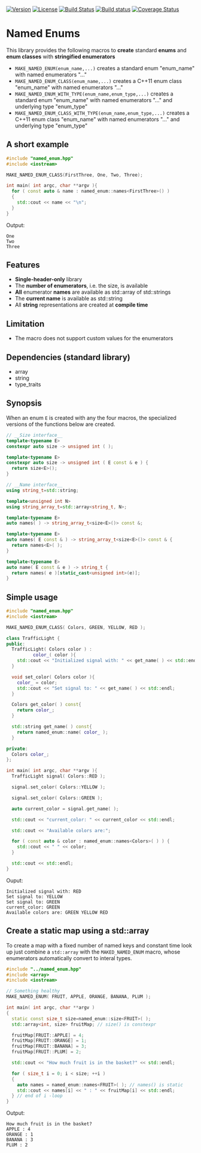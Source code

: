 [![Version](https://img.shields.io/badge/c%2B%2B-14-blue.svg)](http://en.cppreference.com/w/cpp)
[![License](https://img.shields.io/badge/license-MIT-lightgrey.svg)](https://en.wikipedia.org/wiki/MIT_License)
[![Build Status](https://travis-ci.org/ToniBig/NamedScopedEnum.svg?branch=master)](https://travis-ci.org/ToniBig/NamedScopedEnum)
[![Build status](https://ci.appveyor.com/api/projects/status/3ybtwektk15wwpfu?svg=true)](https://ci.appveyor.com/project/ToniBig/namedscopedenum)
[![Coverage Status](https://coveralls.io/repos/github/ToniBig/NamedScopedEnum/badge.svg?branch=master)](https://coveralls.io/github/ToniBig/NamedScopedEnum?branch=master)

# Named Enums
This library provides the following macros to __create__ standard __enums__ and __enum classes__ with __stringified enumerators__

* `MAKE_NAMED_ENUM(enum_name,...)` creates a standard enum "enum_name" with named enumerators "..."
* `MAKE_NAMED_ENUM_CLASS(enum_name,...)` creates a C++11 enum class "enum_name" with named enumerators "..."
* `MAKE_NAMED_ENUM_WITH_TYPE(enum_name,enum_type,...)` creates a standard enum "enum_name" with named enumerators "..." and underlying type "enum_type"
* `MAKE_NAMED_ENUM_CLASS_WITH_TYPE(enum_name,enum_type,...)` creates a C++11 enum class "enum_name" with named enumerators "..." and underlying type "enum_type"

## A short example

```cpp
#include "named_enum.hpp"
#include <iostream>

MAKE_NAMED_ENUM_CLASS(FirstThree, One, Two, Three);

int main( int argc, char **argv ){
  for ( const auto & name : named_enum::names<FirstThree>() )
  {
    std::cout << name << "\n";
  }
}
```
Output:
```
One
Two
Three
```


## Features
* __Single-header-only__ library
* The __number of enumerators__, i.e. the size, is available
* __All__ enumerator __names__ are available as std::array of std::strings
* The __current name__ is available as std::string
* All __string__ representations are created at __compile time__

## Limitation
* The macro does not support custom values for the enumerators

## Dependencies (standard library)
* array
* string
* type_traits

## Synopsis
When an enum `E` is created with any the four macros, the specialized versions of the functions 
below are created.

```cpp
// __Size interface__
template<typename E>
constexpr auto size -> unsigned int ( );

template<typename E>
constexpr auto size -> unsigned int ( E const & e ) {
  return size<E>();
}

// __Name interface__
using string_t=std::string;

template<unsigned int N>
using string_array_t=std::array<string_t, N>;

template<typename E>
auto names( ) -> string_array_t<size<E>()> const &;

template<typename E>
auto names( E const & ) -> string_array_t<size<E>()> const & {
  return names<E>( );
}

template<typename E>
auto name( E const & e ) -> string_t {
  return names( e )[static_cast<unsigned int>(e)];
}
```

## Simple usage

```cpp
#include "named_enum.hpp"
#include <iostream>

MAKE_NAMED_ENUM_CLASS( Colors, GREEN, YELLOW, RED );

class TrafficLight {
public:
  TrafficLight( Colors color ) :
          color_( color ){
    std::cout << "Initialized signal with: " << get_name( ) << std::endl;
  }

  void set_color( Colors color ){
    color_ = color;
    std::cout << "Set signal to: " << get_name( ) << std::endl;
  }

  Colors get_color( ) const{
    return color_;
  }

  std::string get_name( ) const{
    return named_enum::name( color_ );
  }

private:
  Colors color_;
};

int main( int argc, char **argv ){
  TrafficLight signal( Colors::RED );

  signal.set_color( Colors::YELLOW );

  signal.set_color( Colors::GREEN );

  auto current_color = signal.get_name( );

  std::cout << "current_color: " << current_color << std::endl;

  std::cout << "Available colors are:";

  for ( const auto & color : named_enum::names<Colors>( ) ) {
    std::cout << " " << color;
  }

  std::cout << std::endl;
}
```

Ouput:
```
Initialized signal with: RED
Set signal to: YELLOW
Set signal to: GREEN
current_color: GREEN
Available colors are: GREEN YELLOW RED
```

## Create a static map using a std::array

To create a map with a fixed number of named keys and constant time look up
just combine a `std::array` with the `MAKED_NAMED_ENUM` macro, whose enumerators 
automatically convert to interal types. 

```cpp
#include "../named_enum.hpp"
#include <array>
#include <iostream>

// Something healthy
MAKE_NAMED_ENUM( FRUIT, APPLE, ORANGE, BANANA, PLUM );

int main( int argc, char **argv )
{
  static const size_t size=named_enum::size<FRUIT>( );
  std::array<int, size> fruitMap; // size() is constexpr

  fruitMap[FRUIT::APPLE] = 4;
  fruitMap[FRUIT::ORANGE] = 1;
  fruitMap[FRUIT::BANANA] = 3;
  fruitMap[FRUIT::PLUM] = 2;

  std::cout << "How much fruit is in the basket?" << std::endl;

  for ( size_t i = 0; i < size; ++i )
  {
    auto names = named_enum::names<FRUIT>( ); // names() is static
    std::cout << names[i] << " : " << fruitMap[i] << std::endl;
  } // end of i -loop
}
```
Output:
```
How much fruit is in the basket?
APPLE : 4
ORANGE : 1
BANANA : 3
PLUM : 2
```
